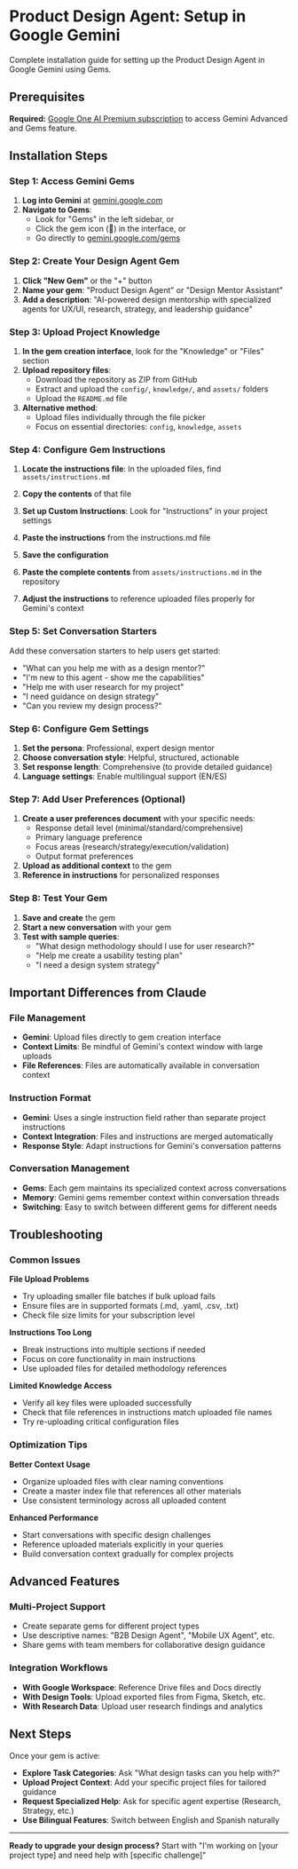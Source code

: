 # Product Design Agent: Setup in Google Gemini
Complete installation guide for setting up the Product Design Agent in Google Gemini using Gems.

## Prerequisites

**Required:** [Google One AI Premium subscription](https://one.google.com/about/plans) to access Gemini Advanced and Gems feature.

## Installation Steps

### Step 1: Access Gemini Gems
1. **Log into Gemini** at [gemini.google.com](https://gemini.google.com)
2. **Navigate to Gems**: 
   - Look for "Gems" in the left sidebar, or
   - Click the gem icon (💎) in the interface, or
   - Go directly to [gemini.google.com/gems](https://gemini.google.com/gems)

### Step 2: Create Your Design Agent Gem
1. **Click "New Gem"** or the "+" button
2. **Name your gem**: "Product Design Agent" or "Design Mentor Assistant"
3. **Add a description**: "AI-powered design mentorship with specialized agents for UX/UI, research, strategy, and leadership guidance"

### Step 3: Upload Project Knowledge
1. **In the gem creation interface**, look for the "Knowledge" or "Files" section
2. **Upload repository files**:
   - Download the repository as ZIP from GitHub
   - Extract and upload the `config/`, `knowledge/`, and `assets/` folders
   - Upload the `README.md` file
3. **Alternative method**:
   - Upload files individually through the file picker
   - Focus on essential directories: `config`, `knowledge`, `assets`

### Step 4: Configure Gem Instructions
1. **Locate the instructions file**: In the uploaded files, find `assets/instructions.md`
2. **Copy the contents** of that file
3. **Set up Custom Instructions**: Look for "Instructions" in your project settings
4. **Paste the instructions** from the instructions.md file
5. **Save the configuration**

2. **Paste the complete contents** from `assets/instructions.md` in the repository
3. **Adjust the instructions** to reference uploaded files properly for Gemini's context

### Step 5: Set Conversation Starters
Add these conversation starters to help users get started:

- "What can you help me with as a design mentor?"
- "I'm new to this agent - show me the capabilities"
- "Help me with user research for my project"
- "I need guidance on design strategy"
- "Can you review my design process?"

### Step 6: Configure Gem Settings
1. **Set the persona**: Professional, expert design mentor
2. **Choose conversation style**: Helpful, structured, actionable
3. **Set response length**: Comprehensive (to provide detailed guidance)
4. **Language settings**: Enable multilingual support (EN/ES)

### Step 7: Add User Preferences (Optional)
1. **Create a user preferences document** with your specific needs:
   - Response detail level (minimal/standard/comprehensive)
   - Primary language preference
   - Focus areas (research/strategy/execution/validation)
   - Output format preferences
2. **Upload as additional context** to the gem
3. **Reference in instructions** for personalized responses

### Step 8: Test Your Gem
1. **Save and create** the gem
2. **Start a new conversation** with your gem
3. **Test with sample queries**:
   - "What design methodology should I use for user research?"
   - "Help me create a usability testing plan"
   - "I need a design system strategy"

## Important Differences from Claude

### File Management
- **Gemini**: Upload files directly to gem creation interface
- **Context Limits**: Be mindful of Gemini's context window with large uploads
- **File References**: Files are automatically available in conversation context

### Instruction Format
- **Gemini**: Uses a single instruction field rather than separate project instructions
- **Context Integration**: Files and instructions are merged automatically
- **Response Style**: Adapt instructions for Gemini's conversation patterns

### Conversation Management
- **Gems**: Each gem maintains its specialized context across conversations
- **Memory**: Gemini gems remember context within conversation threads
- **Switching**: Easy to switch between different gems for different needs

## Troubleshooting

### Common Issues

**File Upload Problems**
- Try uploading smaller file batches if bulk upload fails
- Ensure files are in supported formats (.md, .yaml, .csv, .txt)
- Check file size limits for your subscription level

**Instructions Too Long**
- Break instructions into multiple sections if needed
- Focus on core functionality in main instructions
- Use uploaded files for detailed methodology references

**Limited Knowledge Access**
- Verify all key files were uploaded successfully
- Check that file references in instructions match uploaded file names
- Try re-uploading critical configuration files

### Optimization Tips

**Better Context Usage**
- Organize uploaded files with clear naming conventions
- Create a master index file that references all other materials
- Use consistent terminology across all uploaded content

**Enhanced Performance**
- Start conversations with specific design challenges
- Reference uploaded materials explicitly in your queries
- Build conversation context gradually for complex projects

## Advanced Features

### Multi-Project Support
- Create separate gems for different project types
- Use descriptive names: "B2B Design Agent", "Mobile UX Agent", etc.
- Share gems with team members for collaborative design guidance

### Integration Workflows
- **With Google Workspace**: Reference Drive files and Docs directly
- **With Design Tools**: Upload exported files from Figma, Sketch, etc.
- **With Research Data**: Upload user research findings and analytics

## Next Steps
Once your gem is active:
- **Explore Task Categories**: Ask "What design tasks can you help with?"
- **Upload Project Context**: Add your specific project files for tailored guidance
- **Request Specialized Help**: Ask for specific agent expertise (Research, Strategy, etc.)
- **Use Bilingual Features**: Switch between English and Spanish naturally

---

**Ready to upgrade your design process?** Start with "I'm working on [your project type] and need help with [specific challenge]"